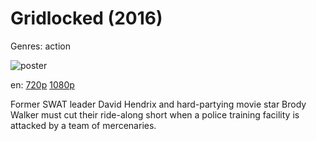 # Gridlocked (2016)

Genres: action

![poster](http://image.tmdb.org/t/p/w500/lLsAk1dk0V9yg9Wjv1EFPskK0RD.jpg)

en:
  [720p](magnet:?xt=urn:btih:2F492E073BF190C1467202266C89926F1B87AABA&tr=udp://glotorrents.pw:6969/announce&tr=udp://tracker.opentrackr.org:1337/announce&tr=udp://torrent.gresille.org:80/announce&tr=udp://tracker.openbittorrent.com:80&tr=udp://tracker.coppersurfer.tk:6969&tr=udp://tracker.leechers-paradise.org:6969&tr=udp://p4p.arenabg.ch:1337&tr=udp://tracker.internetwarriors.net:1337)
  [1080p](magnet:?xt=urn:btih:36733C390159B5D0ACEDB703407ACF4D0B2B4D54&tr=udp://glotorrents.pw:6969/announce&tr=udp://tracker.opentrackr.org:1337/announce&tr=udp://torrent.gresille.org:80/announce&tr=udp://tracker.openbittorrent.com:80&tr=udp://tracker.coppersurfer.tk:6969&tr=udp://tracker.leechers-paradise.org:6969&tr=udp://p4p.arenabg.ch:1337&tr=udp://tracker.internetwarriors.net:1337)
  


Former SWAT leader David Hendrix and hard-partying movie star Brody Walker must cut their ride-along short when a police training facility is attacked by a team of mercenaries.